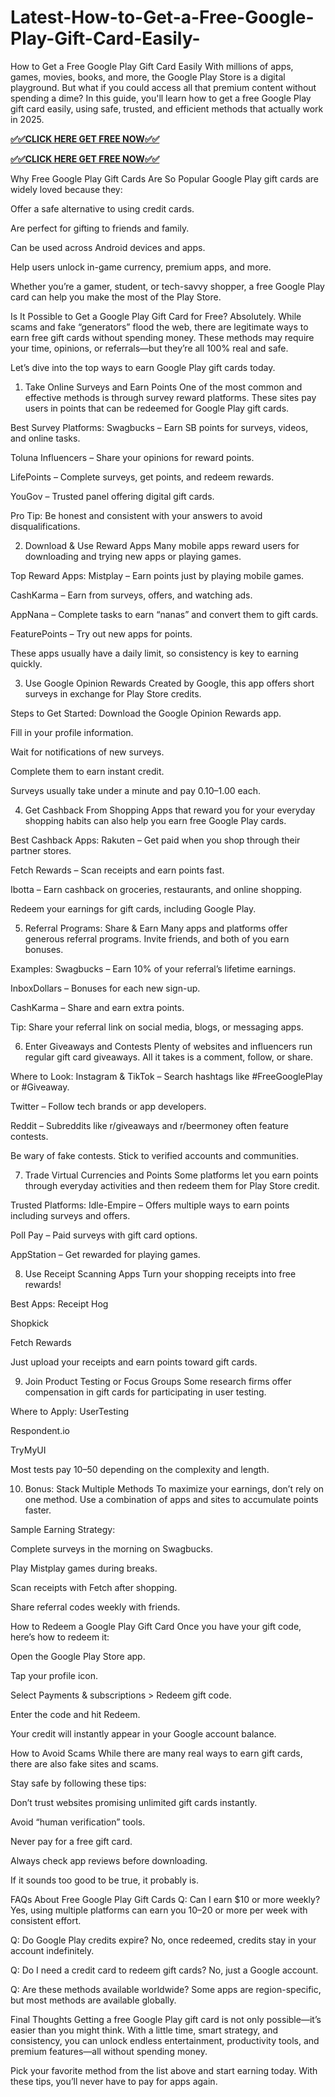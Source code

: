 # Latest-How-to-Get-a-Free-Google-Play-Gift-Card-Easily-

How to Get a Free Google Play Gift Card Easily
With millions of apps, games, movies, books, and more, the Google Play Store is a digital playground. But what if you could access all that premium content without spending a dime? In this guide, you'll learn how to get a free Google Play gift card easily, using safe, trusted, and efficient methods that actually work in 2025.

**[✅✅CLICK HERE GET FREE NOW✅✅](https://tinyurl.com/google-play-free-gift-cardaaa)**

**[✅✅CLICK HERE GET FREE NOW✅✅](https://tinyurl.com/google-play-free-gift-cardaaa)**


Why Free Google Play Gift Cards Are So Popular
Google Play gift cards are widely loved because they:

Offer a safe alternative to using credit cards.

Are perfect for gifting to friends and family.

Can be used across Android devices and apps.

Help users unlock in-game currency, premium apps, and more.

Whether you’re a gamer, student, or tech-savvy shopper, a free Google Play card can help you make the most of the Play Store.

Is It Possible to Get a Google Play Gift Card for Free?
Absolutely. While scams and fake “generators” flood the web, there are legitimate ways to earn free gift cards without spending money. These methods may require your time, opinions, or referrals—but they’re all 100% real and safe.

Let’s dive into the top ways to earn Google Play gift cards today.

1. Take Online Surveys and Earn Points
One of the most common and effective methods is through survey reward platforms. These sites pay users in points that can be redeemed for Google Play gift cards.

Best Survey Platforms:
Swagbucks – Earn SB points for surveys, videos, and online tasks.

Toluna Influencers – Share your opinions for reward points.

LifePoints – Complete surveys, get points, and redeem rewards.

YouGov – Trusted panel offering digital gift cards.

Pro Tip: Be honest and consistent with your answers to avoid disqualifications.

2. Download & Use Reward Apps
Many mobile apps reward users for downloading and trying new apps or playing games.

Top Reward Apps:
Mistplay – Earn points just by playing mobile games.

CashKarma – Earn from surveys, offers, and watching ads.

AppNana – Complete tasks to earn “nanas” and convert them to gift cards.

FeaturePoints – Try out new apps for points.

These apps usually have a daily limit, so consistency is key to earning quickly.

3. Use Google Opinion Rewards
Created by Google, this app offers short surveys in exchange for Play Store credits.

Steps to Get Started:
Download the Google Opinion Rewards app.

Fill in your profile information.

Wait for notifications of new surveys.

Complete them to earn instant credit.

Surveys usually take under a minute and pay $0.10–$1.00 each.

4. Get Cashback From Shopping
Apps that reward you for your everyday shopping habits can also help you earn free Google Play cards.

Best Cashback Apps:
Rakuten – Get paid when you shop through their partner stores.

Fetch Rewards – Scan receipts and earn points fast.

Ibotta – Earn cashback on groceries, restaurants, and online shopping.

Redeem your earnings for gift cards, including Google Play.

5. Referral Programs: Share & Earn
Many apps and platforms offer generous referral programs. Invite friends, and both of you earn bonuses.

Examples:
Swagbucks – Earn 10% of your referral’s lifetime earnings.

InboxDollars – Bonuses for each new sign-up.

CashKarma – Share and earn extra points.

Tip: Share your referral link on social media, blogs, or messaging apps.

6. Enter Giveaways and Contests
Plenty of websites and influencers run regular gift card giveaways. All it takes is a comment, follow, or share.

Where to Look:
Instagram & TikTok – Search hashtags like #FreeGooglePlay or #Giveaway.

Twitter – Follow tech brands or app developers.

Reddit – Subreddits like r/giveaways and r/beermoney often feature contests.

Be wary of fake contests. Stick to verified accounts and communities.

7. Trade Virtual Currencies and Points
Some platforms let you earn points through everyday activities and then redeem them for Play Store credit.

Trusted Platforms:
Idle-Empire – Offers multiple ways to earn points including surveys and offers.

Poll Pay – Paid surveys with gift card options.

AppStation – Get rewarded for playing games.

8. Use Receipt Scanning Apps
Turn your shopping receipts into free rewards!

Best Apps:
Receipt Hog

Shopkick

Fetch Rewards

Just upload your receipts and earn points toward gift cards.

9. Join Product Testing or Focus Groups
Some research firms offer compensation in gift cards for participating in user testing.

Where to Apply:
UserTesting

Respondent.io

TryMyUI

Most tests pay $10–$50 depending on the complexity and length.

10. Bonus: Stack Multiple Methods
To maximize your earnings, don’t rely on one method. Use a combination of apps and sites to accumulate points faster.

Sample Earning Strategy:

Complete surveys in the morning on Swagbucks.

Play Mistplay games during breaks.

Scan receipts with Fetch after shopping.

Share referral codes weekly with friends.

How to Redeem a Google Play Gift Card
Once you have your gift code, here’s how to redeem it:

Open the Google Play Store app.

Tap your profile icon.

Select Payments & subscriptions > Redeem gift code.

Enter the code and hit Redeem.

Your credit will instantly appear in your Google account balance.

How to Avoid Scams
While there are many real ways to earn gift cards, there are also fake sites and scams.

Stay safe by following these tips:

Don’t trust websites promising unlimited gift cards instantly.

Avoid “human verification” tools.

Never pay for a free gift card.

Always check app reviews before downloading.

If it sounds too good to be true, it probably is.

FAQs About Free Google Play Gift Cards
Q: Can I earn $10 or more weekly?
Yes, using multiple platforms can earn you $10–$20 or more per week with consistent effort.

Q: Do Google Play credits expire?
No, once redeemed, credits stay in your account indefinitely.

Q: Do I need a credit card to redeem gift cards?
No, just a Google account.

Q: Are these methods available worldwide?
Some apps are region-specific, but most methods are available globally.

Final Thoughts
Getting a free Google Play gift card is not only possible—it’s easier than you might think. With a little time, smart strategy, and consistency, you can unlock endless entertainment, productivity tools, and premium features—all without spending money.

Pick your favorite method from the list above and start earning today. With these tips, you’ll never have to pay for apps again.
